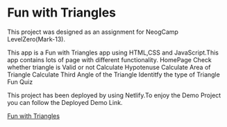 # Fun with Triangles

This project was designed as an assignment for NeogCamp LevelZero(Mark-13).

This app is a Fun with Triangles app using HTML,CSS and JavaScript.This app contains lots of page with different functionality.
HomePage
Check whether triangle is Valid or not
Calculate Hypotenuse
Calculate Area of Triangle
Calculate Third Angle of the Triangle
Identitfy the type of Triangle
Fun Quiz

This project has been deployed by using Netlify.To enjoy the Demo Project you can follow the Deployed Demo Link.

[Fun with Triangles](https://ultronjs-trianglefun.netlify.app/ "Triangles")
